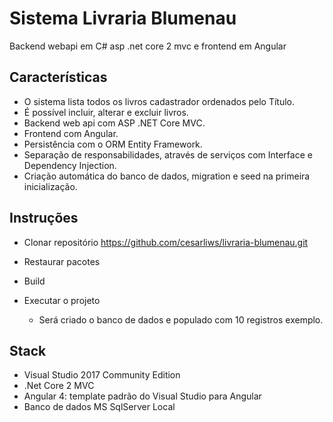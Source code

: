 # Sistema Livraria Blumenau

Backend webapi em C# asp .net core 2 mvc e frontend em Angular

## Características

- O sistema lista todos os livros cadastrador ordenados pelo Título.
- É possível incluir, alterar e excluir livros.
- Backend web api com ASP .NET Core MVC.
- Frontend com Angular.
- Persistência com o ORM Entity Framework.
- Separação de responsabilidades, através de serviços com Interface e Dependency Injection.
- Criação automática do banco de dados, migration e seed na primeira inicialização.

## Instruções

- Clonar repositório
https://github.com/cesarliws/livraria-blumenau.git

- Restaurar pacotes
- Build
- Executar o projeto
  - Será criado o banco de dados e populado com 10 registros exemplo.

## Stack

- Visual Studio 2017 Community Edition
- .Net Core 2 MVC
- Angular 4: template padrão do Visual Studio para Angular
- Banco de dados MS SqlServer Local